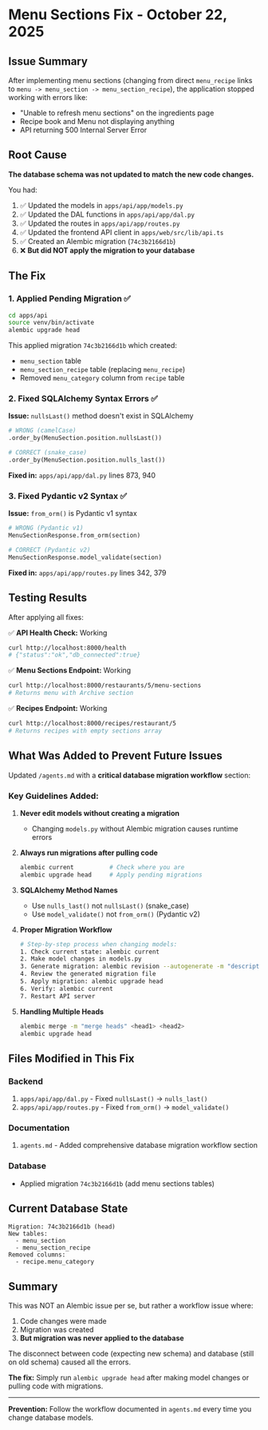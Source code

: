 # Menu Sections Fix - October 22, 2025

## Issue Summary

After implementing menu sections (changing from direct `menu_recipe` links to `menu -> menu_section -> menu_section_recipe`), the application stopped working with errors like:
- "Unable to refresh menu sections" on the ingredients page
- Recipe book and Menu not displaying anything
- API returning 500 Internal Server Error

## Root Cause

**The database schema was not updated to match the new code changes.**

You had:
1. ✅ Updated the models in `apps/api/app/models.py`
2. ✅ Updated the DAL functions in `apps/api/app/dal.py`
3. ✅ Updated the routes in `apps/api/app/routes.py`
4. ✅ Updated the frontend API client in `apps/web/src/lib/api.ts`
5. ✅ Created an Alembic migration (`74c3b2166d1b`)
6. ❌ **But did NOT apply the migration to your database**

## The Fix

### 1. Applied Pending Migration ✅
```bash
cd apps/api
source venv/bin/activate
alembic upgrade head
```

This applied migration `74c3b2166d1b` which created:
- `menu_section` table
- `menu_section_recipe` table (replacing `menu_recipe`)
- Removed `menu_category` column from `recipe` table

### 2. Fixed SQLAlchemy Syntax Errors ✅

**Issue:** `nullsLast()` method doesn't exist in SQLAlchemy
```python
# WRONG (camelCase)
.order_by(MenuSection.position.nullsLast())

# CORRECT (snake_case)
.order_by(MenuSection.position.nulls_last())
```

**Fixed in:** `apps/api/app/dal.py` lines 873, 940

### 3. Fixed Pydantic v2 Syntax ✅

**Issue:** `from_orm()` is Pydantic v1 syntax
```python
# WRONG (Pydantic v1)
MenuSectionResponse.from_orm(section)

# CORRECT (Pydantic v2)
MenuSectionResponse.model_validate(section)
```

**Fixed in:** `apps/api/app/routes.py` lines 342, 379

## Testing Results

After applying all fixes:

✅ **API Health Check:** Working
```bash
curl http://localhost:8000/health
# {"status":"ok","db_connected":true}
```

✅ **Menu Sections Endpoint:** Working
```bash
curl http://localhost:8000/restaurants/5/menu-sections
# Returns menu with Archive section
```

✅ **Recipes Endpoint:** Working
```bash
curl http://localhost:8000/recipes/restaurant/5
# Returns recipes with empty sections array
```

## What Was Added to Prevent Future Issues

Updated `/agents.md` with a **critical database migration workflow** section:

### Key Guidelines Added:

1. **Never edit models without creating a migration**
   - Changing `models.py` without Alembic migration causes runtime errors

2. **Always run migrations after pulling code**
   ```bash
   alembic current          # Check where you are
   alembic upgrade head     # Apply pending migrations
   ```

3. **SQLAlchemy Method Names**
   - Use `nulls_last()` not `nullsLast()` (snake_case)
   - Use `model_validate()` not `from_orm()` (Pydantic v2)

4. **Proper Migration Workflow**
   ```bash
   # Step-by-step process when changing models:
   1. Check current state: alembic current
   2. Make model changes in models.py
   3. Generate migration: alembic revision --autogenerate -m "description"
   4. Review the generated migration file
   5. Apply migration: alembic upgrade head
   6. Verify: alembic current
   7. Restart API server
   ```

5. **Handling Multiple Heads**
   ```bash
   alembic merge -m "merge heads" <head1> <head2>
   alembic upgrade head
   ```

## Files Modified in This Fix

### Backend
1. `apps/api/app/dal.py` - Fixed `nullsLast()` → `nulls_last()`
2. `apps/api/app/routes.py` - Fixed `from_orm()` → `model_validate()`

### Documentation
1. `agents.md` - Added comprehensive database migration workflow section

### Database
- Applied migration `74c3b2166d1b` (add menu sections tables)

## Current Database State

```
Migration: 74c3b2166d1b (head)
New tables:
  - menu_section
  - menu_section_recipe
Removed columns:
  - recipe.menu_category
```

## Summary

This was NOT an Alembic issue per se, but rather a workflow issue where:
1. Code changes were made
2. Migration was created
3. **But migration was never applied to the database**

The disconnect between code (expecting new schema) and database (still on old schema) caused all the errors.

**The fix:** Simply run `alembic upgrade head` after making model changes or pulling code with migrations.

---

**Prevention:** Follow the workflow documented in `agents.md` every time you change database models.



